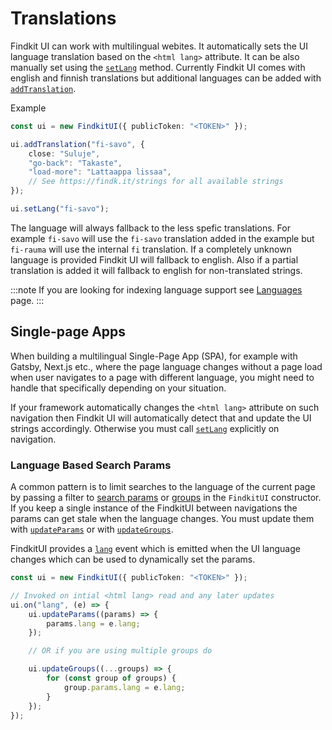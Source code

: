 # Translations

Findkit UI can work with multilingual webites. It automatically sets the UI
language translation based on the `<html lang>` attribute. It can be also
manually set using the [`setLang`](/ui/api/#setLang) method.
Currently Findkit UI comes with english and finnish translations but additional
languages can be added with [`addTranslation`](/ui/api/#addTranslation).

Example

```ts
const ui = new FindkitUI({ publicToken: "<TOKEN>" });

ui.addTranslation("fi-savo", {
	close: "Suluje",
	"go-back": "Takaste",
	"load-more": "Lattaappa lissaa",
	// See https://findk.it/strings for all available strings
});

ui.setLang("fi-savo");
```

The language will always fallback to the less spefic translations. For example
`fi-savo` will use the `fi-savo` translation added in the example but
`fi-rauma` will use the internal `fi` translation. If a completely unknown
language is provided Findkit UI will fallback to english. Also if a partial
translation is added it will fallback to english for non-translated strings.

:::note
If you are looking for indexing language support see [Languages](/crawler/languages) page.
:::

## Single-page Apps

When building a multilingual Single-Page App (SPA), for example with Gatsby,
Next.js etc., where the page language changes without a page load when user
navigates to a page with different language, you might need to handle that
specifically depending on your situation.

If your framework automatically changes the `<html lang>` attribute on such
navigation then Findkit UI will automatically detect that and update the UI
strings accordingly. Otherwise you must call
[`setLang`](/ui/api/#setLang) explicitly on navigation.

### Language Based Search Params

A common pattern is to limit searches to the language of the current page by
passing a filter to [search params](/ui/api/#params) or
[groups](/ui/api/#groups) in the `FindkitUI` constructor. If you keep a single
instance of the FindkitUI between navigations the params can get stale when the
language changes. You must update them with
[`updateParams`](/ui/api/#updateParams) or with
[`updateGroups`](/ui/api/#updateGroups).

FindkitUI provides a [`lang`](/ui/api/events#lang) event which is
emitted when the UI language changes which can be used to dynamically set the
params.

```ts
const ui = new FindkitUI({ publicToken: "<TOKEN>" });

// Invoked on intial <html lang> read and any later updates
ui.on("lang", (e) => {
	ui.updateParams((params) => {
		params.lang = e.lang;
	});

	// OR if you are using multiple groups do

	ui.updateGroups((...groups) => {
		for (const group of groups) {
			group.params.lang = e.lang;
		}
	});
});
```

